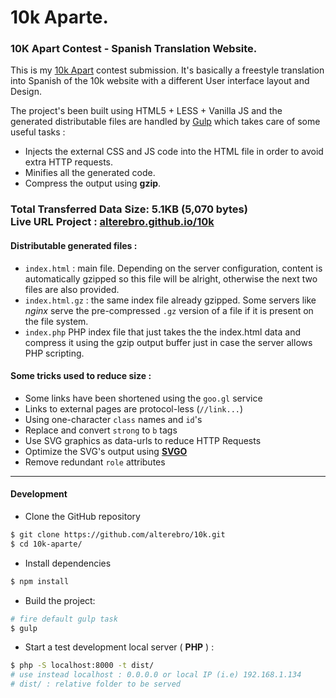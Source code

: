 # 10k Aparte.

### 10K Apart Contest - Spanish Translation Website.

This is my [10k Apart](https://a-k-apart.com/) contest submission. It's basically a freestyle translation into Spanish of the 10k website with a different User interface layout and Design.

The project's been built using HTML5 + LESS + Vanilla JS and the generated distributable files are handled by [Gulp](http://gulpjs.com/) which takes care of some useful tasks :

- Injects the external CSS and JS code into the HTML file in order to avoid extra HTTP requests.
- Minifies all the generated code.
- Compress the output using **gzip**.

### Total Transferred Data Size: **5.1KB (5,070 bytes)**<br /> Live URL Project : [alterebro.github.io/10k](http://alterebro.github.io/10k)


#### Distributable generated files :

- `index.html` : main file. Depending on the server configuration, content is automatically gzipped so this file will be alright, otherwise the next two files are also provided.
- `index.html.gz` : the same index file already gzipped. Some servers like *nginx* serve the pre-compressed `.gz` version of a file if it is present on the file system.
- `index.php` PHP index file that just takes the the index.html data and compress it using the gzip output buffer just in case the server allows PHP scripting.


#### Some tricks used to reduce size :

- Some links have been shortened using the `goo.gl` service
- Links to external pages are protocol-less (`//link...`)
- Using one-character `class` names and `id`'s
- Replace and convert `strong` to `b` tags
- Use SVG graphics as data-urls to reduce HTTP Requests
- Optimize the SVG's output using **[SVGO](https://github.com/svg/svgo)**
- Remove redundant `role` attributes

---

#### Development

- Clone the GitHub repository

```sh
$ git clone https://github.com/alterebro/10k.git
$ cd 10k-aparte/
```

- Install dependencies

```sh
$ npm install
```

- Build the project:

```sh
# fire default gulp task
$ gulp
```

- Start a test development local server ( **PHP** ) :

```sh
$ php -S localhost:8000 -t dist/
# use instead localhost : 0.0.0.0 or local IP (i.e) 192.168.1.134
# dist/ : relative folder to be served
```

